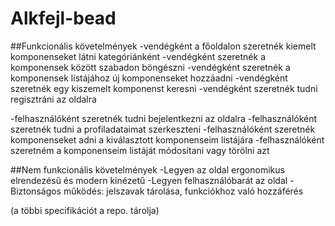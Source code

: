 # Alkfejl-bead
##Funkcionális követelmények
  -vendégként a főoldalon szeretnék kiemelt komponenseket látni kategóriánként
  -vendégként szeretnék a komponensek között szabadon böngészni
  -vendégként szeretnék a komponensek listájához új komponenseket hozzáadni
  -vendégként szeretnék egy kiszemelt komponenst keresni
  -vendégként szeretnék tudni regisztráni az oldalra
  
  -felhasználóként szeretnék tudni bejelentkezni az oldalra
  -felhasználóként szeretnék tudni a profiladataimat szerkeszteni
  -felhasználóként szeretnék komponenseket adni a kiválasztott komponenseim listájára
  -felhasználóként szeretném a komponenseim listáját módosítani vagy törölni azt
  
##Nem funkcionális követelmények
  -Legyen az oldal ergonomikus elrendezésű és modern kinézetű
  -Legyen felhasználóbarát az oldal
  -Biztonságos működés: jelszavak tárolása, funkciókhoz való hozzáférés
  
  (a többi specifikációt a repo. tárolja)
